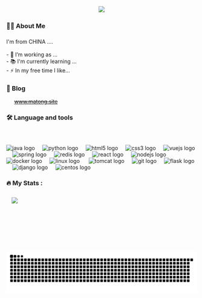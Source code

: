 <div align="center">
  <img src="https://visitor-badge.laobi.icu/badge?page_id=matong0209.matong0209&"  />
</div>


###

<h3 align="left">👩‍💻  About Me</h3>

###


<p align="left">I'm from CHINA ....<br><br>- 🔭 I’m working as ...<br>- 📚 I'm currently learning ...<br>- ⚡ In my free time I like...</p>

###


<h3 align="left">🌈  Blog</h3>
<ul align="left" style="list-style: none; padding-left: 1.5em;">
<!--   <li><a href="https://www.matong.site" target="_blank">www.matong.site</a></li>     -->
  <li>
  <del>
    <a href="https://www.matong.site" target="_blank">www.matong.site</a>
  </del>
</li>

</ul>



<h3 align="left">🛠 Language and tools</h3>  

###

<div align="left">
  <img src="https://cdn.jsdelivr.net/gh/devicons/devicon/icons/java/java-original.svg" height="40" alt="java logo"  />
  <img width="12" />
  <img src="https://cdn.jsdelivr.net/gh/devicons/devicon/icons/python/python-original.svg" height="40" alt="python logo"  />
  <img width="12" />
  <img src="https://cdn.jsdelivr.net/gh/devicons/devicon/icons/html5/html5-original.svg" height="40" alt="html5 logo"  />
  <img width="12" />
  <img src="https://cdn.jsdelivr.net/gh/devicons/devicon/icons/css3/css3-original.svg" height="40" alt="css3 logo"  />
  <img width="12" />
  <img src="https://cdn.jsdelivr.net/gh/devicons/devicon/icons/vuejs/vuejs-original.svg" height="40" alt="vuejs logo"  />
  <img width="12" />
  <img src="https://cdn.jsdelivr.net/gh/devicons/devicon/icons/spring/spring-original.svg" height="40" alt="spring logo"  />
  <img width="12" />
  <img src="https://cdn.jsdelivr.net/gh/devicons/devicon/icons/redis/redis-original.svg" height="40" alt="redis logo"  />
  <img width="12" />
  <img src="https://cdn.jsdelivr.net/gh/devicons/devicon/icons/react/react-original.svg" height="40" alt="react logo"  />
  <img width="12" />
  <img src="https://cdn.jsdelivr.net/gh/devicons/devicon/icons/nodejs/nodejs-original.svg" height="40" alt="nodejs logo"  />
  <img width="12" />
  <img src="https://cdn.jsdelivr.net/gh/devicons/devicon/icons/docker/docker-plain-wordmark.svg" height="40" alt="docker logo"  />
  <img width="12" />
  <img src="https://cdn.jsdelivr.net/gh/devicons/devicon/icons/linux/linux-original.svg" height="40" alt="linux logo"  />  
  <img width="12" />
  <img src="https://cdn.jsdelivr.net/gh/devicons/devicon/icons/tomcat/tomcat-original.svg" height="40" alt="tomcat logo"  />
  <img width="12" />
  <img src="https://cdn.jsdelivr.net/gh/devicons/devicon/icons/git/git-original.svg" height="40" alt="git logo"  />
  <img width="12" />
  <img src="https://cdn.jsdelivr.net/gh/devicons/devicon/icons/flask/flask-original.svg" height="40" alt="flask logo"  />
  <img width="12" />
  <img src="https://cdn.jsdelivr.net/gh/devicons/devicon/icons/django/django-plain.svg" height="40" alt="django logo"  />
  <img width="12" />
  <img src="https://cdn.jsdelivr.net/gh/devicons/devicon/icons/centos/centos-original.svg" height="40" alt="centos logo"  />  
</div>

###

<h3 align="left">🔥   My Stats :</h3>

###
<div style="display: flex; flex-wrap: nowrap; overflow-x: auto; gap: 10px; padding: 5px 0;">  
  <img 
    height="137px" 
    src="https://github-readme-stats.vercel.app/api?username=matong0209&cache_seconds=0&hide_title=true&hide_border=true&show_icons=true&include_all_commits=true&line_height=21&bg_color=0,EC6C6C,FFD479,FFFC79,73FA79&theme=graywhite&locale=cn&card_width=450"   
  />
<!--   <img 
    height="137px" 
    src="https://github-readme-stats.vercel.app/api/top-langs/?username=matong0209&hide_title=true&hide_border=true&layout=compact&bg_color=0,73FA79,73FDFF,D783FF&theme=graywhite&locale=cn&card_width=320"     
  /> -->
</div>

<!-- snake contribution -->
<picture>
  <source
    media="(prefers-color-scheme: dark)"
    srcset="https://raw.githubusercontent.com/matong0209/matong0209/output/output/github-contribution-grid-snake-dark.svg"
  >
  <source
    media="(prefers-color-scheme: light)"
    srcset="https://raw.githubusercontent.com/matong0209/matong0209/output/output/github-contribution-grid-snake.svg"
  >
  <img
    alt="github contribution grid snake animation"
    src="https://raw.githubusercontent.com/matong0209/matong0209/output/output/github-contribution-grid-snake.svg"
  >
</picture>




